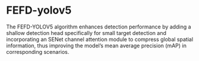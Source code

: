 # FEFD-yolov5
The FEFD-YOLOV5 algorithm enhances detection performance by adding a shallow detection head specifically for small target detection and incorporating an SENet 
channel attention module to compress global spatial information, thus improving the model’s mean average precision (mAP) in corresponding scenarios. 
